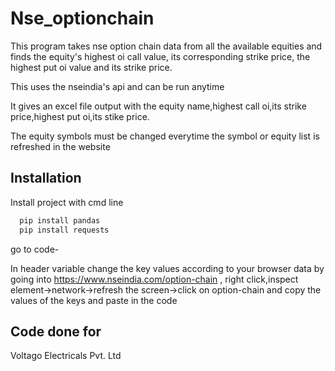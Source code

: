 # Nse_optionchain

This program takes nse option chain data from all the available equities and finds the equity's highest oi call value, its corresponding strike price, the highest put oi value and its strike price.

This uses the nseindia's api and can be run anytime 

It gives an excel file output with the equity name,highest call oi,its strike price,highest put oi,its stike price.

The equity symbols must be changed everytime the symbol or equity list is refreshed in the website 

## Installation

Install project with cmd line

```bash
  pip install pandas
  pip install requests
```
go to code-

In header variable change the key values according to your browser data by
going into https://www.nseindia.com/option-chain , right click,inspect element->network->refresh the screen->click on option-chain
and copy the values of the keys and paste in the code

## Code done for

Voltago Electricals Pvt. Ltd
    
